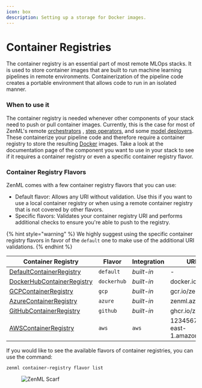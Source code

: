 ```yaml
---
icon: box
description: Setting up a storage for Docker images.
---
```


# Container Registries

The container registry is an essential part of most remote MLOps stacks. It is used to store container images that are
built to run machine learning pipelines in remote environments. Containerization of the pipeline code creates a portable
environment that allows code to run in an isolated manner.

### When to use it

The container registry is needed whenever other components of your stack need to push or pull container images.
Currently, this is the case for most of ZenML's remote [orchestrators](../orchestrators/orchestrators.md)
, [step operators](../step-operators/step-operators.md), and
some [model deployers](../model-deployers/model-deployers.md). These containerize your pipeline code and therefore
require a container registry to store the resulting [Docker](https://www.docker.com/) images. Take a look at the
documentation page of the component you want to use in your stack to see if it requires a container registry or even a
specific container registry flavor.

### Container Registry Flavors

ZenML comes with a few container registry flavors that you can use:

* Default flavor: Allows any URI without validation. Use this if you want to use a local container registry or when
  using a remote container registry that is not covered by other flavors.
* Specific flavors: Validates your container registry URI and performs additional checks to ensure you're able to push
  to the registry.

{% hint style="warning" %}
We highly suggest using the specific container registry flavors in favor of the `default` one to make use of the
additional URI validations.
{% endhint %}

| Container Registry                         | Flavor      | Integration | URI example                               |
|--------------------------------------------|-------------|-------------|-------------------------------------------|
| [DefaultContainerRegistry](default.md)     | `default`   | _built-in_  | -                                         |
| [DockerHubContainerRegistry](dockerhub.md) | `dockerhub` | _built-in_  | docker.io/zenml                           |
| [GCPContainerRegistry](gcp.md)             | `gcp`       | _built-in_  | gcr.io/zenml                              |
| [AzureContainerRegistry](azure.md)         | `azure`     | _built-in_  | zenml.azurecr.io                          |
| [GitHubContainerRegistry](github.md)       | `github`    | _built-in_  | ghcr.io/zenml                             |
| [AWSContainerRegistry](aws.md)             | `aws`       | `aws`       | 123456789.dkr.ecr.us-east-1.amazonaws.com |

If you would like to see the available flavors of container registries, you can use the command:

```shell
zenml container-registry flavor list
```

<!-- For scarf -->
<figure><img alt="ZenML Scarf" referrerpolicy="no-referrer-when-downgrade" src="https://static.scarf.sh/a.png?x-pxid=f0b4f458-0a54-4fcd-aa95-d5ee424815bc" /></figure>
